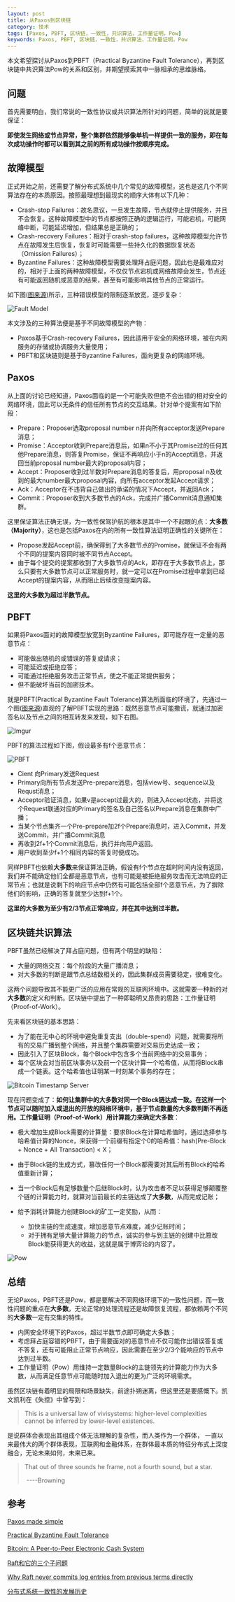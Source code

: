 ```yaml
---
layout: post
title: 从Paxos到区块链
category: 技术
tags: [Paxos, PBFT, 区块链，一致性，共识算法，工作量证明，Pow]
keywords: Paxos, PBFT, 区块链，一致性，共识算法，工作量证明，Pow
---
```


本文希望探讨从Paxos到PBFT（Practical Byzantine Fault Tolerance），再到区块链中共识算法Pow的关系和区别，并期望摸索其中一脉相承的思维脉络。



## **问题**

首先需要明白，我们常说的一致性协议或共识算法所针对的问题，简单的说就是要保证：

**即使发生网络或节点异常，整个集群依然能够像单机一样提供一致的服务，即在每次成功操作时都可以看到其之前的所有成功操作按顺序完成。**



## **故障模型**

正式开始之前，还需要了解分布式系统中几个常见的故障模型，这也是这几个不同算法存在的本质原因。按照最理想到最现实的顺序大体有以下几种：

- Crash-stop Failures：故名思议，一旦发生故障，节点就停止提供服务，并且不会恢复。这种故障模型中的节点都按照正确的逻辑运行，可能宕机，可能网络中断，可能延迟增加，但结果总是正确的；
- Crash-recovery Failures：相对于crash-stop failures，这种故障模型允许节点在故障发生后恢复，恢复时可能需要一些持久化的数据恢复状态（Omission Failures）；
- Byzantine Failures：这种故障模型需要处理拜占庭问题，因此也是最难应对的，相对于上面的两种故障模型，不仅仅节点宕机或网络故障会发生，节点还有可能返回随机或恶意的结果，甚至有可能影响其他节点的正常运行。

如下图([图来源](http://danielw.cn/history-of-distributed-systems-2))所示，三种错误模型的限制逐渐放宽，逐步复杂：

![Fault Model](https://i.imgur.com/DKTbZLu.png)

本文涉及的三种算法便是基于不同故障模型的产物：

- Paxos基于Crash-recovery Failures，因此适用于安全的网络环境，被在内网服务的存储或协调服务大量使用；
- PBFT和区块链则是基于Byzantine Failures，面向更复杂的网络环境。




## **Paxos**

从上面的讨论已经知道，Paxos面临的是一个可能失败但绝不会出错的相对安全的网络环境，因此可以无条件的信任所有节点的交互结果。针对单个提案有如下阶段：

- Prepare：Proposer选取proposal number n并向所有acceptor发送Prepare消息；
- Promise：Acceptor收到Prepare消息后，如果n不小于其Promise过的任何其他Prepare消息，则答复Promise，保证不再响应小于n的Accept消息，并返回当前proposal number最大的proposal内容；
- Accept：Proposer收到过半数对Prepare消息的答复后，用proposal n及收到的最大number最大proposal内容，向所有acceptor发起Accept请求；
- Ack：Acceptor在不违背自己做出的承诺的情况下Accept，并返回Ack；
- Commit：Proposer收到大多数节点的Ack，完成并广播Commit消息通知集群。


这里保证算法正确无误，为一致性保驾护航的根本是其中一个不起眼的点：**大多数（Majority）**，这也是包括Paxos在内的所有一致性算法证明正确性的关键所在：

- Propose发起Accept前，确保得到了大多数节点的Promise，就保证不会有两个不同的提案内容同时被不同节点Accept。
- 由于每个提交的提案都收到了大多数节点的Ack，即存在于大多数节点上，那么只要有大多数节点可以正常服务时，就一定可以在Promise过程中拿到已经Accept的提案内容，从而阻止后续改变提案内容。

**这里的大多数为超过半数节点。**



## PBFT

如果将Paxos面对的故障模型放宽到Byzantine Failures，即可能存在一定量的恶意节点：

- 可能做出随机的或错误的答复或请求；
- 可能延迟或拒绝应答；
- 可能通过拒绝服务攻击正常节点，使之不能正常提供服务；
- 但不能破坏当前的加密技术。

就是PBFT(Practical Byzantine Fault Tolerance)算法所面临的环境了，先通过一个图([图来源](http://danielw.cn/history-of-distributed-systems-2))直观的了解PBFT实现的思路：既然恶意节点可能撒谎，就通过加密签名以及节点之间的相互转发来发现，如下右图。

![Imgur](https://i.imgur.com/apVc44c.png)

PBFT的算法过程如下图，假设最多有f个恶意节点：

![PBFT](https://i.imgur.com/G3Uw1Kk.png)

- Cient 向Primary发送Request
- Primary向所有节点发送Pre-prepare消息，包括view号、sequence以及Requst消息；
- Acceptor验证消息，如果v是accept过最大的，则进入Accept状态，并将这个Request联通对应的Primary的签名及自己签名以Prepare消息在集群中广播；
- 当某个节点集齐一个Pre-prepare加2f个Prepare消息时，进入Commit，并发送Commit，并广播Commit消息
- 再收到2f+1个Commit消息后，执行并向用户返回。
- 用户收到至少f+1个相同内容的答复时便成功。



同样PBFT也依赖**大多数**来保证算法正确，假设有f个节点在超时时间内没有返回，我们并不能确定他们全都是恶意节点，也有可能是被拒绝服务攻击而无法响应的正常节点；也就是说剩下的响应节点中仍然有可能包括全部f个恶意节点，为了摒除他们的影响，正确的答复就至少达到f+1个。

**这里的大多数为至少有2/3节点正常响应，并在其中达到过半数。**



## 区块链共识算法

PBFT虽然已经解决了拜占庭问题，但有两个明显的缺陷：

- 大量的网络交互：每个阶段的大量广播消息；
- 对大多数的判断是跟节点总结数相关的，因此集群成员需要稳定，很难变化。

这两个问题导致其不能更广泛的应用在常规的互联网环境中。这就需要一种新的对**大多数**的定义和判断。区块链中提出了一种即聪明又昂贵的思路：工作量证明（Proof-of-Work）。

先来看区块链的基本思路：

- 为了能在无中心的环境中避免重复支出（double-spend）问题，就需要将所有的交易广播到整个网络，并且整个集群需要对交易历史达成一致；
- 因此引入了区块Block，每个Block中包含多个当前网络中的交易事务；
- 每个区块会对当前区块事务以及前一个区块计算一个哈希值，从而将Block串成一个链表。这个哈希值也证明某一时刻某个事务的存在；

![Bitcoin Timestamp Server](https://i.imgur.com/LSpxyvu.png)

现在问题变成了：**如何让集群中的大多数对同一个Block链达成一致。**在这样一个节点可以随时加入或退出的开放的网络环境中，基于节点数量的大多数判断不再适用。工作量证明（Proof-of-Work）用计算能力来确定**大多数**：

- 极大增加生成Block需要的计算量：要求Block在计算哈希值时，通过选择参与哈希值计算的Nonce，来获得一个前缀有指定个0的哈希值：hash(Pre-Block + Nonce + All Transaction)  < X；


- 由于Block链的生成方式，篡改任何一个Block都需要对其后所有Block的哈希值重新计算；
- 当一个Block后有足够数量个后继Block时，认为攻击者不足以获得足够颠覆整个链的计算能力时，就算对当前最长的主链达成了**大多数**，从而完成记账；
- 给予消耗计算能力创建Block的矿工一定奖励，从而：
  - 加快主链的生成速度，增加恶意节点难度，减少记账时间；
  - 对于拥有足够大量计算能力的节点，诚实的参与到主链的创建中比篡改Block能获得更大的收益，这就是属于博弈论的内容了。

![Pow](https://i.imgur.com/kbE3Xuz.png)

## 总结

无论Paxos，PBFT还是Pow，都是要解决不同网络环境下的一致性问题，而一致性问题的重点在**大多数**，无论正常的处理流程还是故障恢复流程，都依赖两个不同的**大多数**一定有交集的特性。

- 内网安全环境下的Paxos，超过半数节点即可确定大多数；
- 考虑拜占庭容错的PBFT，由于需要面对的恶意节点不仅可能作出错误答复或不答复，还有可能阻止正常节点响应，因此需要在至少2/3个能响应的节点中达到过半数。
- 工作量证明（Pow）用维持一定数量Block的主链领先的计算能力作为大多数，从而满足任意节点可能随时加入退出的更为广泛的环境需求。

虽然区块链有着明显的局限和场景缺失，前途扑朔迷离，但这里还是要感慨下。凯文凯利在《失控》中曾写到：

> This is a universal law of vivisystems: higher-level complexities cannot be inferred by lower-level existences.

是说群体会表现出其组成个体无法理解的复杂性，而人类作为一个群体， 一直以来最伟大的两个群体表现，互联网和金融体系，在群体最本质的特征分布式上深度融合，无论未来如何，未来已来。

> That out of three sounds he frame, not a fourth sound, but a star.	
>
> ​										                    ----Browning



## 参考

[Paxos made simple](https://www.google.com/url?sa=t&rct=j&q=&esrc=s&source=web&cd=1&ved=0ahUKEwjUx7L9_-XXAhUES7wKHbENAw8QFggnMAA&url=https%3a%2f%2flamport%2eazurewebsites%2enet%2fpubs%2fpaxos-simple%2epdf&usg=AOvVaw2LqxhZNPEfgaMeyvZEm9xs)

[Practical Byzantine Fault Tolerance](http://pmg.csail.mit.edu/papers/osdi99.pdf)

[Bitcoin: A Peer-to-Peer Electronic Cash System](https://bitcoin.org/bitcoin.pdf)

[Raft和它的三个子问题](http://catkang.github.io/2017/06/30/raft-subproblem.html)

[Why Raft never commits log entries from previous terms directly](http://catkang.github.io/2017/11/30/raft-safty.html)

[分布式系统一致性的发展历史](http://danielw.cn/history-of-distributed-systems-2)


